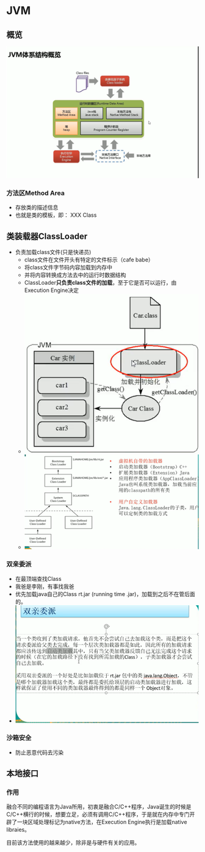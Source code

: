 # JVM

## 概览

![](images/JVM.png)

### 方法区Method Area

- 存放类的描述信息
- 也就是类的模板，即： XXX Class

## 类装载器ClassLoader

- 负责加载class文件(只是快递员)
  - class文件在文件开头有特定的文件标示（cafe babe）
  - 将class文件字节码内容加载到内存中
  - 并将内容转换成方法去中的运行时数据结构
  - ClassLoader**只负责class文件的加载**，至于它是否可以运行，由Execution Engine决定
  - ![](images/jvm2.png)
  - ![](images/jvm3.png)



### 双亲委派

- 在最顶端查找Class
- 我爸是李刚，有事找我爸
- 优先加载java自己的Class  rt.jar (running time .jar)，加载到之后不在管后面的。
- ![](images/jvm4.png)

### 沙箱安全

- 防止恶意代码去污染

## 本地接口

### 作用

融合不同的编程语言为Java所用，初衷是融合C/C++程序，Java诞生的时候是C/C++横行的时候，想要立足，必须有调用C/C++程序，于是就在内存中专门开辟了一块区域处理标记为native方法，在Execution Engine执行是加载native libraies。

目前该方法使用的越来越少，除非是与硬件有关的应用。